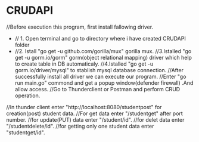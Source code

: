 # CRUDAPI
//Before execution this program, first install fallowing driver.
 *   // 1. Open terminal and go to directory where i have created CRUDAPI folder
 *   //2. Istall "go get -u github.com/gorilla/mux" gorilla mux.
    //3.Istalled "go get -u gorm.io/gorm" gorm(object relational mapping) driver which help to create table in DB automaticaly.
    //4.Istalled "go get -u gorm.io/driver/mysql" to stablish mysql database connection.
//After successfully install all driver we can execute our program.
//Enter "go run main.go" commond and get a popup window(defender firewall) .And allow access.
//Go to Thunderclient or Postman and perform CRUD operation.


//In thunder client enter "http://localhost:8080/studentpost" for creation(post) student data.
//For get data enter "/studentget" after port number.
//for update(PUT) data enter "/student/id".
//for delet data enter "/studentdelete/id".
//for getting only one student data enter "studentget/id".

